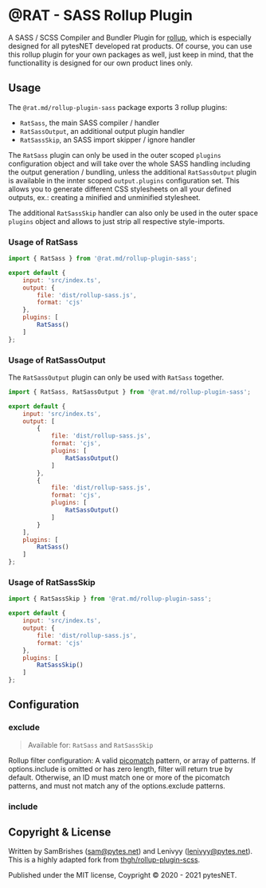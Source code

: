 @RAT - SASS Rollup Plugin
=========================

A SASS / SCSS Compiler and Bundler Plugin for [rollup](https://rollupjs.org), which is especially designed for all 
pytesNET developed rat products. Of course, you can use this rollup plugin for your own packages as well, just keep in 
mind, that the functionallity is designed for our own product lines only.


Usage
-----

The `@rat.md/rollup-plugin-sass` package exports 3 rollup plugins: 

-   `RatSass`, the main SASS compiler / handler
-   `RatSassOutput`, an additional output plugin handler
-   `RatSassSkip`, an SASS import skipper / ignore handler

The `RatSass` plugin can only be used in the outer scoped `plugins` configuration object and will take over the whole 
SASS handling including the output generation / bundling, unless the additional `RatSassOutput` plugin is available in 
the innter scoped `output.plugins` configuration set. This allows you to generate different CSS stylesheets on all your 
defined outputs, ex.: creating a minified and unminified stylesheet.

The additional `RatSassSkip` handler can also only be used in the outer space `plugins` object and allows to just strip 
all respective style-imports.


### Usage of RatSass

```javascript
import { RatSass } from '@rat.md/rollup-plugin-sass';

export default {
    input: 'src/index.ts',
    output: {
        file: 'dist/rollup-sass.js',
        format: 'cjs'
    },
    plugins: [
        RatSass()
    ]
};
```

### Usage of RatSassOutput

The `RatSassOutput` plugin can only be used with `RatSass` together.

```javascript
import { RatSass, RatSassOutput } from '@rat.md/rollup-plugin-sass';

export default {
    input: 'src/index.ts',
    output: [
        {
            file: 'dist/rollup-sass.js',
            format: 'cjs',
            plugins: [
                RatSassOutput()
            ]
        },
        {
            file: 'dist/rollup-sass.js',
            format: 'cjs',
            plugins: [
                RatSassOutput()
            ]
        }
    ],
    plugins: [
        RatSass()
    ]
};
```


### Usage of RatSassSkip

```javascript
import { RatSassSkip } from '@rat.md/rollup-plugin-sass';

export default {
    input: 'src/index.ts',
    output: {
        file: 'dist/rollup-sass.js',
        format: 'cjs'
    },
    plugins: [
        RatSassSkip()
    ]
};
```


Configuration
-------------

### exclude
> Available for: `RatSass` and `RatSassSkip`

Rollup filter configuration: A valid [picomatch](https://github.com/micromatch/picomatch#globbing-features) pattern, or 
array of patterns. If options.include is omitted or has zero length, filter will return true by default. Otherwise, an 
ID must match one or more of the picomatch patterns, and must not match any of the options.exclude patterns.


### include


Copyright & License
-------------------

Written by SamBrishes (sam@pytes.net) and Lenivyy (lenivyy@pytes.net).<br />
This is a highly adapted fork from [thgh/rollup-plugin-scss](https://github.com/thgh/rollup-plugin-scss).

Published under the MIT license, Coypright &copy; 2020 - 2021 pytesNET.
